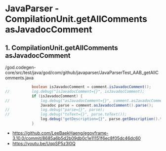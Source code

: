 # JavaParser - CompilationUnit.getAllComments asJavadocComment

## 1. CompilationUnit.getAllComments asJavadocComment

/god.codegen-core/src/test/java/god/com/github/javaparser/JavaParserTest_AAB_getAllComments.java

```java
			boolean isJavadocComment = comment.isJavadocComment();
//			log.debug("isJavadocComment={}", isJavadocComment);
			if (isJavadocComment) {
//				log.debug("asJavadocComment={}", comment.asJavadocComment());
				Javadoc parse = comment.asJavadocComment().parse();
//				log.debug("parse={}", parse);
//				log.debug("toText={}", parse.toText());
				log.debug("getDescription={}", parse.getDescription().toText());
			}
```

- https://github.com/LeeBaekHaeng/egovframe-3.10.0/commit/8685a6b5d2b09db0c1e11151f6ec8f05dc46dc60
- https://youtu.be/UqpSP5z3l0Q
